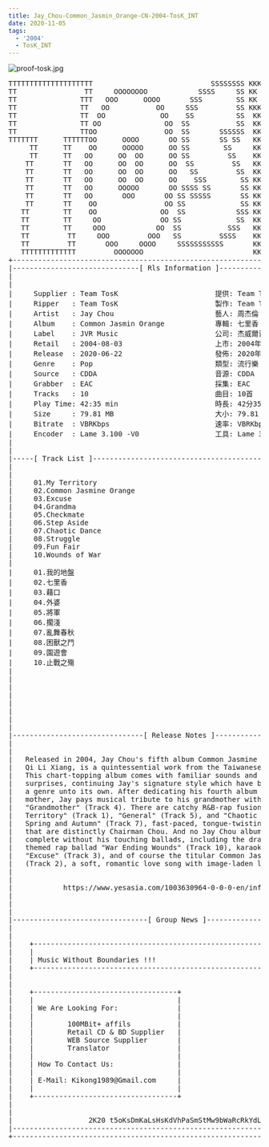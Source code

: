 ```yaml
---
title: Jay_Chou-Common_Jasmin_Orange-CN-2004-TosK_INT
date: 2020-11-05
tags:
  - '2004'
  - TosK_INT
---
```


![proof-tosk.jpg](https://goindex.65style.workers.dev/1:/Jay_Chou-Common_Jasmin_Orange-CN-2004-TosK_INT/00-jay_chou-common_jasmin_orange-cn-2004-proof-tosk.jpg)


<retrotxt v-slot>
<pre class="has-text-plain text-1x font-ibm_vga_8x16">TTTTTTTTTTTTTTTTTTTT                            SSSSSSSS KKKKKKKK  KKKKKKKKKKKKKK
TT                TT     OOOOOOOO            SSSS     SS KK   KKK  KKKK        KK
TT               TTT   OOO      OOOO       SSS        SS KK    KKK  KKK        KK
TT               TT   OO           OO     SSS         SS KKK      KKKK        KK
TT               TT  OO             OO    SS          SS  KK       KK        KK
TT               TT OO               OO  SS           SS  KK                KK
TT               TTOO                OO  SS       SSSSSS  KK                KK
TTTTTTT      TTTTTTOO      OOOO       OO SS       SS SS   KK               KK
     TT      TT    OO      OOOOO      OO SS        SS     KK              KK
     TT      TT   OO      OO  OO      OO SS         SS    KK              KK
    TT       TT   OO      OO  OO      OO  SS         SS   KK               KK
    TT       TT   OO      OO  OO      OO   SS         SS  KK                KK
    TT       TT   OO      OO  OO      OO    SSS        SS KK                 KK
    TT       TT   OO      OOOOO       OO SSSS SS       SS KK                  KK
    TT       TT   OO       OOO       OO SS SSSSS       SS KK                   KK
    TT       TT    OO                OO SS             SS KK       KK           KK
   TT        TT    OO               OO  SS            SSS KK      KKKK         KK
   TT        TT     OO              OO SS             SS  KK      KK KK       KK
   TT        TT     OOO            OO  SS           SSS   KK      KK  KK    KKK
   TT         TT     OOO         OOO   SS         SSSS    KK       KK  KK  KKK
   TT         TT       OOO     OOOO     SSSSSSSSSSS       KK KKKKKKKK  KK KKK
   TTTTTTTTTTTTT         OOOOOOO                          KKKK          KKKK
+------------------------------------------------------------------------------+
|------------------------------[ Rls Information ]-----------------------------|
|                                                                              |
|                                                                              |
|     Supplier : Team TosK                       提供: Team TosK               |
|     Ripper   : Team TosK                       製作: Team TosK               |
|     Artist   : Jay Chou                        藝人: 周杰倫                  |
|     Album    : Common Jasmin Orange            專輯: 七里香                  |
|     Label    : JVR Music                       公司: 杰威爾音樂              |
|     Retail   : 2004-08-03                      上市: 2004年08月03日          |
|     Release  : 2020-06-22                      發佈: 2020年06月22日          |
|     Genre    : Pop                             類型: 流行樂                  |
|     Source   : CDDA                            音源: CDDA                    |
|     Grabber  : EAC                             採集: EAC                     |
|     Tracks   : 10                              曲目: 10首                    |
|     Play Time: 42:35 min                       時長: 42分35秒                |
|     Size     : 79.81 MB                        大小: 79.81 MB                |
|     Bitrate  : VBRKbps                         速率: VBRKbps                 |
|     Encoder  : Lame 3.100 -V0                  工具: Lame 3.100 -V0          |
|                                                                              |
|                                                                              |
|-----[ Track List ]-----------------------------------------------------------|
|                                                                              |
|                                                                              |
|     01.My Territory                                        [04:03]           |
|     02.Common Jasmine Orange                               [04:57]           |
|     03.Excuse                                              [04:18]           |
|     04.Grandma                                             [04:03]           |
|     05.Checkmate                                           [03:22]           |
|     06.Step Aside                                          [03:58]           |
|     07.Chaotic Dance                                       [04:38]           |
|     08.Struggle                                            [04:27]           |
|     09.Fun Fair                                            [04:14]           |
|     10.Wounds of War                                       [04:35]           |
|                                                            -------           |
|     01.我的地盤                                            [04:03]           |
|     02.七里香                                              [04:57]           |
|     03.藉口                                                [04:18]           |
|     04.外婆                                                [04:03]           |
|     05.將軍                                                [03:22]           |
|     06.擱淺                                                [03:58]           |
|     07.亂舞春秋                                            [04:38]           |
|     08.困獸之鬥                                            [04:27]           |
|     09.園遊會                                              [04:14]           |
|     10.止戰之殤                                            [04:35]           |
|                                                            -------           |
|                                                             42:35 min        |
|                                                             79.81 MB         |
|                                                                              |
|                                                                              |
|                                                                              |
|                                                                              |
|                                                                              |
|-------------------------------[ Release Notes ]------------------------------|
|                                                                              |
|                                                                              |
|   Released in 2004, Jay Chou's fifth album Common Jasmine Orange, or         |
|   Qi Li Xiang, is a quintessential work from the Taiwanese superstar.        |
|   This chart-topping album comes with familiar sounds and pleasant           |
|   surprises, continuing Jay's signature style which have by now become       |
|   a genre unto its own. After dedicating his fourth album to his             |
|   mother, Jay pays musical tribute to his grandmother with the sweet         |
|   "Grandmother" (Track 4). There are catchy R&amp;B-rap fusions like "My         |
|   Territory" (Track 1), "General" (Track 5), and "Chaotic Dance of           |
|   Spring and Autumn" (Track 7), fast-paced, tongue-twisting numbers          |
|   that are distinctly Chairman Chou. And no Jay Chou album would be          |
|   complete without his touching ballads, including the dramatic war-         |
|   themed rap ballad "War Ending Wounds" (Track 10), karaoke favorite         |
|   "Excuse" (Track 3), and of course the titular Common Jasmine Orange        |
|   (Track 2), a soft, romantic love song with image-laden lyrics.             |
|                                                                              |
|                                                                              |
|            https://www.yesasia.com/1003630964-0-0-0-en/info.html             |
|                                                                              |
|                                                                              |
|                                                                              |
|--------------------------------[ Group News ]--------------------------------|
|                                                                              |
|                                                                              |
|    +--------------------------------------------------------------------+    |
|    |                                                                    |    |
|    | Music Without Boundaries !!!                                       |    |
|    +--------------------------------------------------------------------+    |
|                                                                              |
|                                                                              |
|    +----------------------------------+                                      |
|    |                                  |                                      |
|    | We Are Looking For:              |                                      |
|    |                                  |                                      |
|    |        100MBit+ affils           |                                      |
|    |        Retail CD &amp; BD Supplier   |                                      |
|    |        WEB Source Supplier       |                                      |
|    |        Translator                |                                      |
|    |                                  |                                      |
|    | How To Contact Us:               |                                      |
|    |                                  |                                      |
|    | E-Mail: Kikong1989@Gmail.com     |                                      |
|    |                                  |                    RlS No. 1828      |
|    +----------------------------------+                                      |
|                                                                              |
|                                                                              |
|                  2K20 t5oKsDmKaLsHsKdVhPaSmStMw9bWaRcRkYdL                   |
|------------------------------------------------------------------------------|
+------------------------------------------------------------------------------+
<span class="dos-cursor">_</span></pre>
</retrotxt>

<a-player 
    :options="{
        audio: [
          {
            name: '我的地盤',
            artist: '周杰倫',
            url: 'https://goindex.65style.workers.dev/1:/Jay_Chou-Common_Jasmin_Orange-CN-2004-TosK_INT/01-jay_chou-my_territory-tosk.mp3',
            cover: 'https://goindex.65style.workers.dev/1:/Jay_Chou-Common_Jasmin_Orange-CN-2004-TosK_INT/00-jay_chou-common_jasmin_orange-cn-2004-proof-tosk.jpg',
            theme: '#ebd0c2'
          },
        ]
    }"
/>


<download url="https://mirrorace.org/m/102j1"/>


